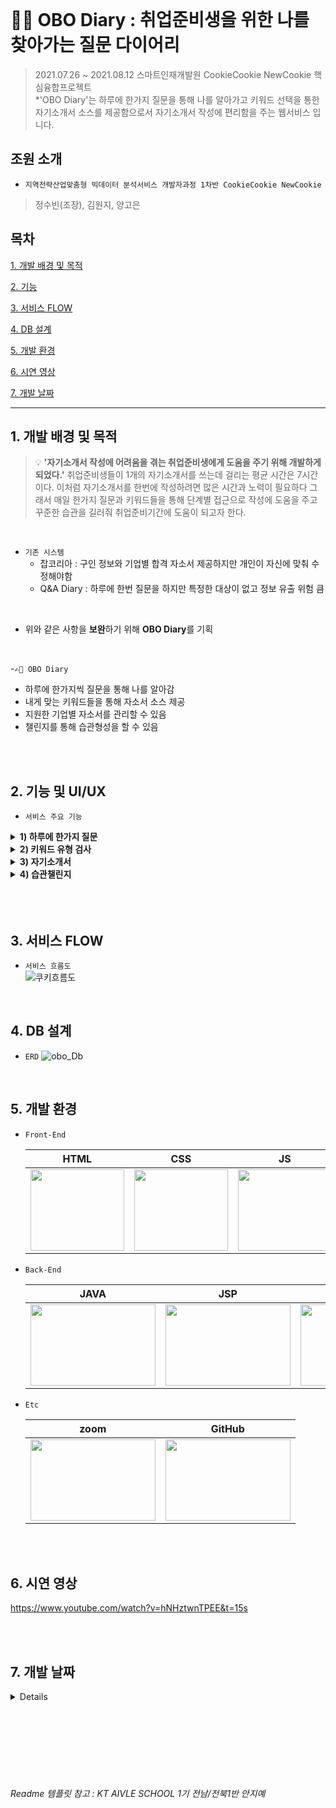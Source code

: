 <br>

# ✍🏻 OBO Diary : 취업준비생을 위한 나를 찾아가는 질문 다이어리
> 2021.07.26 ~ 2021.08.12  스마트인재개발원 CookieCookie NewCookie 핵심융합프로젝트<br>
>  *'OBO Diary'는 하루에 한가지 질문을 통해 나를 알아가고 키워드 선택을 통한 자기소개서 소스를 제공함으로서 자기소개서 작성에 편리함을 주는 웹서비스 입니다.


## 조원 소개
- `지역전략산업맞춤형 빅데이터 분석서비스 개발자과정 1차반 CookieCookie NewCookie`
> 정수빈(조장), 김원지, 양고은


## 목차
[1. 개발 배경 및 목적](#1-개발-배경-및-목적)

[2. 기능](#2-기능-및-UI/UX)

[3. 서비스 FLOW](#3-서비스-FLOW)

[4. DB 설계](#4-DB-설계)

[5. 개발 환경](#5-개발-환경)

[6. 시연 영상](#6-시연-영상)

[7. 개발 날짜](#7-개발-날짜)


***

## 1. 개발 배경 및 목적
> 💡 **'자기소개서 작성에 어려움을 겪는 취업준비생에게 도움을 주기 위해 개발하게 되었다.'** 취업준비생들이 1개의 자기소개서를 쓰는데 걸리는 평균 시간은 7시간이다. 이처럼 자기소개서를 한번에 작성하려면 많은 시간과 노력이 필요하다 그래서 매일 한가지 질문과 키워드들을 통해 단계별 접근으로 작성에 도움을 주고 꾸준한 습관을 길러줘 취업준비기간에 도움이 되고자 한다.


<br>

- `기존 시스템`
    - 잡코리아 : 구인 정보와 기업별 합격 자소서 제공하지만 개인이 자신에 맞춰 수정해야함
    - Q&A Diary : 하루에 한번 질문을 하지만 특정한 대상이 없고 정보 유출 위험 큼
 
<br>

- 위와 같은 사항을 **보완**하기 위해 **OBO Diary**를 기획

<br>

-`✍🏻 OBO Diary`
  - 하루에 한가지씩 질문을 통해 나를 알아감
  - 내게 맞는 키워드들을 통해 자소서 소스 제공
  - 지원한 기업별 자소서를 관리할 수 있음
  - 챌린지를 통해 습관형성을 할 수 있음

<br>


<br>

## 2. 기능 및 UI/UX
- `서비스 주요 기능`
 <details>
    <summary><strong>1) 하루에 한가지 질문</strong></summary>
        <div markdown="1">  
            <img src="https://user-images.githubusercontent.com/43737828/176597515-a2e800c4-b788-4da2-83af-d6fcb3c35b61.png" width="850" height="500">
            <br>
            <text>⇒ 매일 한가지씩 질문이 주어지고 좌측에는 이전 질문들이 보여진다.</text>
            <br><br>
            <img src="https://user-images.githubusercontent.com/43737828/176597523-367566b7-610a-4426-9bba-3eb57b2dc34c.png" width="850" height="500">
            <br>
            <text>⇒ 최소 100자 최대500자를 작성 할 수 있다.</text>
            <br><br>
            <img src="https://user-images.githubusercontent.com/43737828/176597532-6c99da3a-14f7-4707-8e82-e63e246b820f.png" width="850" height="500">
            <br>
            <text>⇒ 작성이 완료되면 달력에 성공 쿠키가 주어진다.</text>
            <br><br>
        </div>
</details>

 <details>
  <summary><strong>2) 키워드 유형 검사 </strong></summary>
   <div markdown="1">  
   <br>     
     <img src="https://user-images.githubusercontent.com/43737828/177002404-17cda52b-b82d-4a5a-8084-a8bda6192d26.png" width="850" height="500">
     <br>
     <text>⇒ 자신에게 맞는 키워드들을 여러가지 선택한다.</text>
     <br><br>
     <img src="https://user-images.githubusercontent.com/43737828/177002410-53ce3245-c01c-4517-8565-08e802100166.png" width="850" height="500">
     <br>
     <text>⇒ 자신이 선택한 키워드들에 맞는 자기소개서 소스를 확인 할 수 있다.</text>
     <br><br>
   </div>
 </details>
 
<details>
  <summary><strong>3) 자기소개서</strong></summary>
   <div markdown="1">       
     <br>
     <img src="https://user-images.githubusercontent.com/43737828/177003083-88502237-edcd-4b46-8826-275bdea4d81a.png" width="850" height="500">
     <br>
     <text>⇒ 기업별 자기소개서를 작성 할 수 있다. </text>
      <br>
      <text>⇒ 좌측하단 내가 작성했던 질문에 대한 답과 키워드 선택을 통해 얻은 자기소개서 예시를 볼 수 있다. </text>
      <br><br>
     <img src="https://user-images.githubusercontent.com/43737828/177003218-ff2777ca-4a26-406b-83f1-551768ed9b21.jpg" width="850" height="500">
     <br>
     <text>⇒ 내가 작성했던 질문에 대한 답과 키워드 선택을 통해 얻은 자기소개서 예시를 통해 자기소개서를 작성 할 수 있다. </text>
      <br>
   </div>
 </details>
 
 <details>
  <summary><strong>4) 습관챌린지 </strong></summary>
   <div markdown="1">  
   <br>      
     <img src="https://user-images.githubusercontent.com/43737828/177003379-e81add55-63a9-4ca1-a0cf-5a5b9f1165b5.png" width="850" height="500">  
     <br>
     <text>⇒ 최대 3개 습관 챌린지를 할 수 있다.</text>
     <br><br>
     <img src="https://user-images.githubusercontent.com/43737828/177003393-d0bff185-817e-4795-9790-ae6eb6547165.png" width="850" height="500">  
     <br>
     <text>⇒ 매일 자신이 신청한 습관에 대한 사진을 올린다</text>
     <br><br>
   </div>
 </details>

 <br>

<br>

<br>

## 3. 서비스 FLOW
  - `서비스 흐름도`<br>
![쿠키흐름도](https://user-images.githubusercontent.com/43737828/177003577-ced5f907-8f98-446f-86da-7dd6cd66c71b.PNG)
<br>

## 4. DB 설계
  - `ERD`
![obo_Db](https://user-images.githubusercontent.com/43737828/177489598-27648a8a-67c7-4282-9b38-18577a920b84.PNG)


<br>

## 5. 개발 환경

- `Front-End`

  |HTML|CSS|JS|Bootstrap|Ajax|
  |:---:|:---:|:---:|:---:|:---:|
  |<img src="https://user-images.githubusercontent.com/68097036/151471705-99458ff8-186c-435b-ac5c-f348fd836e40.png" width="150" height="130">|<img src="https://user-images.githubusercontent.com/68097036/151471805-14e89a94-59e8-468f-8192-c10746b93896.png" width="150" height="130">|<img src="https://user-images.githubusercontent.com/68097036/151471854-e0134a79-b7ef-4a0f-99fd-53e8ee5baf50.png" width="150" height="130">|<img src="https://user-images.githubusercontent.com/68097036/151480381-2b23a8af-c6b4-43a6-96a6-ea69e0b953e0.png" width="100" height="130">|<img src="https://user-images.githubusercontent.com/43737828/177003699-24934ed0-87f5-4303-8af4-8370f5f96525.png" width="150" height="130">|
  

- `Back-End`

  |JAVA|JSP|Oracle|
  |:---:|:---:|:---:|
  |<img src="https://user-images.githubusercontent.com/43737828/176196626-e47ddb01-aa86-451b-8491-2a54d7172102.png" width="200" height="130">|<img src="https://user-images.githubusercontent.com/43737828/177003705-f450c586-f752-46c1-9f75-674a8c2ad11e.png" width="200" height="130">|<img src="https://user-images.githubusercontent.com/43737828/177003709-bb7c80e1-21b3-4402-b5b5-6a3b5b216e33.png" width="200" height="130">|


- `Etc`

  |zoom|GitHub|
  |:---:|:---:|
  |<img src="https://user-images.githubusercontent.com/43737828/176196699-d0d30c28-5ce3-4bd1-8632-7d9be4c2a6d4.png" width="200" height="130">|<img src="https://user-images.githubusercontent.com/68097036/151467910-0fda00cd-c08b-4869-a21e-a66d1d133ff5.png" width="200" height="130">|

<br>
<br>

## 6. 시연 영상
https://www.youtube.com/watch?v=hNHztwnTPEE&t=15s

<br><br>

## 7. 개발 날짜
<details>

# 2021.07.26 
- join.html 생성
- MemberDTO, MemberDAO, JoinServiceCon 생성 및 연결
- 회원가입 끝!

# 2021.07.27
- LoginServiceCon, LoginServiceCon 생성 및 연결 ( 로그인 / 로그아웃 )
- Q&A 화면 구현
- QnADTO, QnADAO 생성 및 연결
- 챌린지 가입 화면 구현
- ChallengeDTO, ChallengeDAO, ChallengeServiceCon 생성 및 연결 
- 자소서예시 샘플 수집
- 키워드 수집
- Q&A 질문지 수집

# 2021.07.28 
- 키워드 테이블 생성
- 달력 화면 구현
- 메인화면 수정
- MyQnAServiceCon 생성 및 연결
- QnADTO, QnADAO 수정 뒤 로그인한 회원의 QnA 정보 가져오기
- 화면에 연결

# 2021.07.29
- 챌린지 화면 수정
- 챌린지 인증 화면 구현
- 챌린지 DB연결 및 날짜랑 습관 가져오기
- 키워드 화면 구현
- QNA 보관함 구현 및 연결

# 2021.07.30
- 자소서 화면 구현
- 키워드 화면 수정 
- 자신이 선택한 키워드 샘플 확인하는 화면 구현
- KeywordDTO, KeywordDAO, keywordServiceCon 생성 및 연결
- 유저가 선택한 키워드 별 상응하는 mbti추출 후 그에 맞는 자소서 샘플 화면에 뿌려주기 구현
- 달력 수정
- 개인정보화면수정 및 로그인화면 구현

# 2021.07.31
- 비밀번호 변경 및 개인정보 수정 완료
- 달력에 QnA답변작성하면 작성한 날짜에 쿠키추가 
- 각 페이지마다 링크연결완료
- 로그인하면 그 페이지머물게 하는 기능 추가

# ~ 2021.08.05
- 자기소개서 디비 연결
- 자기소개서 수정
- 팝업창 연결

# 2021.08.06
- 자소서 삭제 디비 연결
- 자소서 왼쪽하단에 내가작성한 qna와 키워드결과 팝업창으로연결
- 작성한 자소서 목록 스크롤 추가
- qna답변 글자수 카운트
- 각 챌린지마다 인증한 사진 가져오기

# 2021.08.09
- 상단바 링크 연결
- 자소서 글자수 카운트
- 키워드 로그인했을때와 로그아웃했을때 창 구분
- 달력 챌린지 날짜 가져오기 성공
- 각 페이지 정렬 및 멘트 수정
- QNA.jsp 오류수정

# 2021.08.10
- qna 답변 100자 이상 써야만 제출할 수 있는 기능 추가
- 챌린지가입시 직접입력 및 선택 기능 추가
- 각 페이지 정렬 및 멘트 수정

# 2021.08.11
- PPT 제작
- 샘플데이터 삽입

# 2021.08.12
- 시연영상제작
- 최종 발표
</details>

<br><br><br>
<br><br><br>
###### Readme 템플릿 참고 : KT AIVLE SCHOOL 1기 전남/전북1반 안지예
